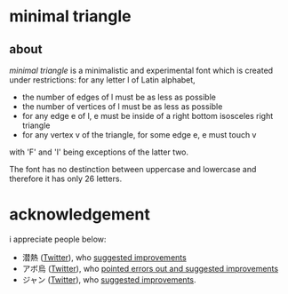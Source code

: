 # minimal triangle

## about
*minimal triangle* is a minimalistic and experimental font which is created under restrictions: for any letter l of Latin alphabet,

- the number of edges of l must be as less as possible
- the number of vertices of l must be as less as possible
- for any edge e of l, e must be inside of a right bottom isosceles right triangle
- for any vertex v of the triangle, for some edge e, e must touch v

with 'F' and 'I' being exceptions of the latter two.

The font has no destinction between uppercase and lowercase and therefore it has only 26 letters.

# acknowledgement
i appreciate people below:

- 潜熱 ([Twitter](https://twitter.com/latent_heat)),  who [suggested improvements](https://twitter.com/-/status/1008296839345364992)
- アボ烏 ([Twitter](https://twitter.com/avocado_oolong)), who [pointed errors out and suggested improvements](https://twitter.com/-/status/1008299590737584133)
- ジャン ([Twitter](https://twitter.com/Jean_w_Grenier2)), who [suggested improvements](https://twitter.com/-/status/1008297209001988096).
